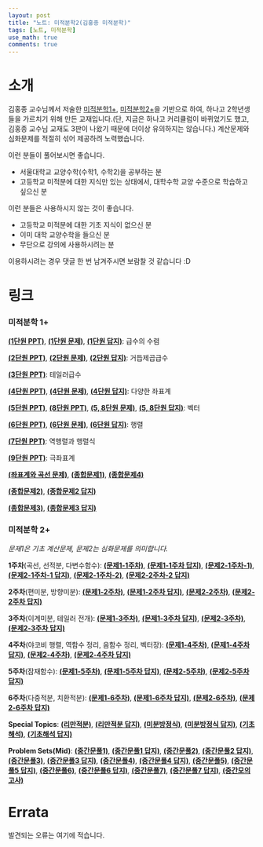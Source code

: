 ```yaml
---
layout: post
title: "노트: 미적분학2(김홍종 미적분학)"
tags: [노트, 미적분학]
use_math: true
comments: true
---
```



# 소개
김홍종 교수님께서 저술한 [미적분학1+](https://product.kyobobook.co.kr/detail/S000000719611), [미적분학2+](https://product.kyobobook.co.kr/detail/S000000719612)을 기반으로 하여, 하나고 2학년생들을 가르치기 위해 만든 교재입니다.(단, 지금은 하나고 커리큘럼이 바뀌었기도 했고, 김홍종 교수님 교재도 3판이 나왔기 때문에 더이상 유의하지는 않습니다.) 계산문제와 심화문제를 적절히 섞어 제공하려 노력했습니다.

이런 분들이 풀어보시면 좋습니다.
- 서울대학교 교양수학(수학1, 수학2)을 공부하는 분
- 고등학교 미적분에 대한 지식만 있는 상태에서, 대학수학 교양 수준으로 학습하고 싶으신 분

이런 분들은 사용하시지 않는 것이 좋습니다.
- 고등학교 미적분에 대한 기초 지식이 없으신 분
- 이미 대학 교양수학을 들으신 분
- 무단으로 강의에 사용하시려는 분

이용하시려는 경우 댓글 한 번 남겨주시면 보람찰 것 같습니다 :D
ㅤ

# 링크

### 미적분학 1+
[**(1단원 PPT)**](https://drive.google.com/file/d/1tyllyRG5Cj9B_8XkeVIlM7NYob4HYzkN/view?usp=drive_link), [**(1단원 문제)**](https://drive.google.com/file/d/1upFnOdlSAH2eC2T92jmG4dHbAw7l_fGK/view?usp=drive_link), [**(1단원 답지)**](https://drive.google.com/file/d/1-QUem72xFo2EN72B2TcAdwY9hAl1KEEq/view?usp=drive_link): 급수의 수렴

[**(2단원 PPT)**](https://drive.google.com/file/d/12Afg8EZrQF7bm_nWxoQ6FyL8ToIfycWS/view?usp=drive_link), [**(2단원 문제)**](https://drive.google.com/file/d/1V-uaDjAsVeqCYQjlYCwEJy0RGfP6dmEO/view?usp=drive_link), [**(2단원 답지)**](https://drive.google.com/file/d/1rtUdvqz2xf-Nyz-GwrbCtL9MSTxXoDSu/view?usp=drive_link): 거듭제곱급수

[**(3단원 PPT)**](https://drive.google.com/file/d/1-LEaAyElEWSFV-w4PGWurGpV66PpcLa3/view?usp=drive_link): 테일러급수

[**(4단원 PPT)**](https://drive.google.com/file/d/1ItgvDjXkRHT2xZs73ebQJ0cQ0_kRTaBl/view?usp=drive_link), [**(4단원 문제)**](https://drive.google.com/file/d/1hmn5aPvlNfUj1IoOhpOUTdY_dkD78RKz/view?usp=drive_link), [**(4단원 답지)**](https://drive.google.com/file/d/1pD9NIVvsPTbkeHUx1Xlg_B673UYQFSot/view?usp=drive_link): 다양한 좌표계

[**(5단원 PPT)**](https://drive.google.com/file/d/1lOO8PKs4JcpqyoXJMX5vsUgI16LzLw2g/view?usp=drive_link), [**(8단원 PPT)**](https://drive.google.com/file/d/11efZ9H0lJFzr_Ln5qkSD_yTGbRnIJhPI/view?usp=drive_link), [**(5, 8단원 문제)**](https://drive.google.com/file/d/1lnA5slJWe7VzmgJiWyhT223A5SujrdxJ/view?usp=drive_link), [**(5, 8단원 답지)**](https://drive.google.com/file/d/1C6tDbDXdRWJNS1vYikpxETlbPfe2_V4I/view?usp=drive_link): 벡터

[**(6단원 PPT)**](https://drive.google.com/file/d/1A3lhzMItIk18bk30AyXO7oO6pkdJffYt/view?usp=drive_link), [**(6단원 문제)**](https://drive.google.com/file/d/1CMvvGmrlrPdSPi7XaaaT55KHWOqqv9PX/view?usp=drive_link), [**(6단원 답지)**](https://drive.google.com/file/d/1N-3Zw_Qd4M4QTSUT8ZfrJUAg8Vap4HGd/view?usp=drive_link): 행렬

[**(7단원 PPT)**](https://drive.google.com/file/d/1wz1qDQKBE32qUGdmRVDCzMZOTno2IrbO/view?usp=drive_link): 역행렬과 행렬식

[**(9단원 PPT)**](https://drive.google.com/file/d/189GeXIlZ7Qdl455XrG7P8gIX2CV95miY/view?usp=drive_link): 극좌표계

[**(좌표계와 곡선 문제)**](https://drive.google.com/file/d/1JLnSoEK4bvyKa6UK5-H-Wa7xcQ0bhrvh/view?usp=drive_link), [**(종합문제1)**](https://drive.google.com/file/d/1A9Wr04UN6SkAW0xzMi09WUzH4YPMz2dk/view?usp=drive_link), [**(종합문제4)**](https://drive.google.com/file/d/1QODQb8FkZaUm8VyS8_Xld8f4LmtZfJeo/view?usp=drive_link)

[**(종합문제2)**](https://drive.google.com/file/d/1nTvVJZAylMaC97FYM9XBGMc3Xi2kasvD/view?usp=drive_link), [**(종합문제2 답지)**](https://drive.google.com/file/d/1xYK-9hS2sUPwnen9imTurxdF-hmWOJ5C/view?usp=drive_link)

[**(종합문제3)**](https://drive.google.com/file/d/124cR9myzB34CqAMlg5ZUp82ZND5yEG0o/view?usp=drive_link), [**(종합문제3 답지)**](https://drive.google.com/file/d/1-qoJ-OGd3Bm1tnuactzeM14Sko_aUCPD/view?usp=drive_link)


### 미적분학 2+

*문제1은 기초 계산문제, 문제2는 심화문제를 의미합니다.*

**1주차**(곡선, 선적분, 다변수함수): [**(문제1-1주차)**](https://drive.google.com/file/d/1Qx84NOvu7vu0Gcg-3rA8xkgRW91Slxuy/view?usp=drive_link), [**(문제1-1주차 답지)**](https://drive.google.com/file/d/1CkWC_k7kkHEeVfJFlY1HZGXvAOdQv_Ph/view?usp=sharing), [**(문제2-1주차-1)**](https://drive.google.com/file/d/1dvyHReluTX-lZe_7gQRB4XnGzapkg_es/view?usp=drive_link), [**(문제2-1주차-1 답지)**](https://drive.google.com/file/d/166ExFtf5CNRx9fr7TVHxbCb8kVWMAz7Z/view?usp=drive_link), [**(문제2-1주차-2)**](https://drive.google.com/file/d/10iprBHh1aiTDkhgLs57JKoO4aXCkQ48I/view?usp=drive_link), [**(문제2-2주차-2 답지)**](https://drive.google.com/file/d/1YkDE4kI0OEu9H7rr3cErJRuCvVjBziBL/view?usp=drive_link)

**2주차**(편미분, 방향미분): [**(문제1-2주차)**](https://drive.google.com/file/d/1f5rc98bCG9QqZjuMxDXsOQmpGoG4AIxu/view?usp=drive_link), [**(문제1-2주차 답지)**](https://drive.google.com/file/d/1HngJfvsbjW0Yx5K1fT8GL86FlI_RWwWO/view?usp=drive_link), [**(문제2-2주차)**](https://drive.google.com/file/d/1pW857sWQxBkDR3RKbAacrcKfXoLOZNly/view?usp=drive_link), [**(문제2-2주차 답지)**](https://drive.google.com/file/d/1uTXQpPKSS_Zz7CLdbLkfnlXIU5flJcYt/view?usp=drive_link)

**3주차**(이계미분, 테일러 전개): [**(문제1-3주차)**](https://drive.google.com/file/d/1L9NwzH6q0c9IwzTFZxpCxmqyzMAjz7UF/view?usp=drive_link), [**(문제1-3주차 답지)**](https://drive.google.com/file/d/152OjPDaOc4cuxstq5fsRMf508nqMYIsm/view?usp=drive_link), [**(문제2-3주차)**](https://drive.google.com/file/d/1rt7_smlJvF7DZNZgG_Z90ztPfDH77Lzl/view?usp=drive_link), [**(문제2-3주차 답지)**](https://drive.google.com/file/d/1LTdIkn_rEhPQF03373L7nzF5nmUk1npC/view?usp=drive_link)

**4주차**(야코비 행렬, 역함수 정리, 음함수 정리, 벡터장): [**(문제1-4주차)**](https://drive.google.com/file/d/1oG3qTe4qIQm2bo-SKXKnbqsKLj-4X79k/view?usp=drive_link), [**(문제1-4주차 답지)**](https://drive.google.com/file/d/1Y98PqDocgMpAT8gOX0BoVahUCovi53PB/view?usp=drive_link), [**(문제2-4주차)**](https://drive.google.com/file/d/1YE-jXO2uyk41jJzzciYsQ5tNvoyz0Ao0/view?usp=drive_link), [**(문제2-4주차 답지)**](https://drive.google.com/file/d/1fbrLfCDWXt6OKSeKKQJVOiFtm8G1H-ei/view?usp=drive_link)

**5주차**(잠재함수): [**(문제1-5주차)**](https://drive.google.com/file/d/1sClbbzsLUfSq0RwIR83dqzvTKaRXdQz_/view?usp=drive_link), [**(문제1-5주차 답지)**](https://drive.google.com/file/d/1lOxZl4IizkrO5CwSPR53IQQJ-5WBAQ7T/view?usp=drive_link), [**(문제2-5주차)**](https://drive.google.com/file/d/1DoaAMU8mtPVpXsW5nlYILB6xYo4jiMZU/view?usp=drive_link), [**(문제2-5주차 답지)**](https://drive.google.com/file/d/1JVJhGUBZitwbU7zKi4ua0sItYQneno3T/view?usp=drive_link)

**6주차**(다중적분, 치환적분): [**(문제1-6주차)**](https://drive.google.com/file/d/1si63s-IHCeS8HRN8gyN1abS8WzrvEi5b/view?usp=drive_link), [**(문제1-6주차 답지)**](https://drive.google.com/file/d/1UThUsIKWnKRUrIPi0sxaINUPM9u7SYhl/view?usp=drive_link), [**(문제2-6주차)**](https://drive.google.com/file/d/1JC9tcWl0JfMSfdFQpCxHbNQjYZXudFOG/view?usp=drive_link), [**(문제2-6주차 답지)**](https://drive.google.com/file/d/1-haE4BKITSaljMwI0ztYLvZeXtC-arYS/view?usp=drive_link)

**Special Topics**: [**(리만적분)**](https://drive.google.com/file/d/1QhXmJjJaH4uE-NOcT4wKQXKxS5laZynP/view?usp=drive_link), [**(리만적분 답지)**](https://drive.google.com/file/d/1e0vwk-rYmOiDOYYeXhj8TJfxdErteWEH/view?usp=drive_link), [**(미분방정식)**](https://drive.google.com/file/d/1ev0lPRKqhu7ZiwuqsQ389W3_iLqxL7Ya/view?usp=drive_link), [**(미분방정식 답지)**](https://drive.google.com/file/d/1XpWoyAldz5wjmBV-QHYF_KpmSr7yXU1X/view?usp=drive_link), [**(기초해석)**](https://drive.google.com/file/d/15JMkn9UdAWkGdAELBEscWb0ULgDPDh7w/view?usp=drive_link), [**(기초해석 답지)**](https://drive.google.com/file/d/1d7rrGZE3bJFMQdqCo02OE-tuz0SVB426/view?usp=drive_link)

**Problem Sets(Mid)**: [**(중간문풀1)**](https://drive.google.com/file/d/13qn419vjb2BN3R2PVU1eSTGcwDmYKymS/view?usp=drive_link), [**(중간문풀1 답지)**](https://drive.google.com/file/d/1bE6SXh5KFvNL8joowa5DIqjJ11pENbtC/view?usp=drive_link), [**(중간문풀2)**](https://drive.google.com/file/d/1J2KHwm7LcS1Ks_yR7XNS-5IIQuxrr4oR/view?usp=drive_link), [**(중간문풀2 답지)**](https://drive.google.com/file/d/1vnYh5gzlefi8RPnDIDxhkHrHZ52fXy5e/view?usp=drive_link), [**(중간문풀3)**](https://drive.google.com/file/d/1jthxtpdnjh24MIga1GjpvdGTaTVk1l3v/view?usp=drive_link), [**(중간문풀3 답지)**](https://drive.google.com/file/d/1h5B7TbOAGX3TkLJPukVYT946uVdA3s3I/view?usp=drive_link), [**(중간문풀4)**](https://drive.google.com/file/d/1duQ_V9gZTZWV4DkBYzh5djYPMIHYOp6h/view?usp=drive_link), [**(중간문풀4 답지)**](https://drive.google.com/file/d/1PFb_jbM2rrN0mJcF0MRzen-4iZItLcKm/view?usp=drive_link), [**(중간문풀5)**](https://drive.google.com/file/d/1RbrbhFaLARpQUzVHFlIjdybyFu7r5vZ7/view?usp=drive_link), [**(중간문풀5 답지)**](https://drive.google.com/file/d/1Ih89sZ-ma8xgn4stdLKc1VJ7POY6g0jW/view?usp=drive_link), [**(중간문풀6)**](https://drive.google.com/file/d/1eJuFZnCJStkRXIyaMDmlm7N_wKWDlmPO/view?usp=drive_link), [**(중간문풀6 답지)**](https://drive.google.com/file/d/1MKJ1DTVoIknqTlyY7mb2290QavZ1TG5e/view?usp=drive_link), [**(중간문풀7)**](https://drive.google.com/file/d/1cvUoMP5Ct-ZPFrWwCztWXB41StNqCQAp/view?usp=drive_link), [**(중간문풀7 답지)**](https://drive.google.com/file/d/1IOequqc8IFgfAg_TKhgpJDeF_9hfqV0b/view?usp=drive_link), [**(중간모의고사)**](https://drive.google.com/file/d/1or7-MaQ1uC2w_YrQx69bJINkklWeL-9k/view?usp=drive_link)

# Errata

발견되는 오류는 여기에 적습니다.